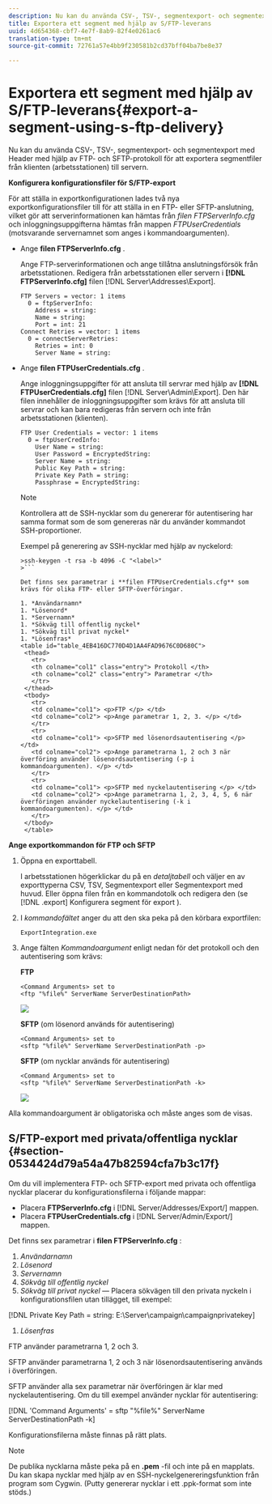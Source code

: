 ```yaml
---
description: Nu kan du använda CSV-, TSV-, segmentexport- och segmentexport med Header med hjälp av FTP- och SFTP-protokoll för att exportera segmentfiler från klienten (arbetsstationen) till servern.
title: Exportera ett segment med hjälp av S/FTP-leverans
uuid: 4d654368-cbf7-4e7f-8ab9-82f4e0261ac6
translation-type: tm+mt
source-git-commit: 72761a57e4bb9f230581b2cd37bff04ba7be8e37

---
```



# Exportera ett segment med hjälp av S/FTP-leverans{#export-a-segment-using-s-ftp-delivery}

Nu kan du använda CSV-, TSV-, segmentexport- och segmentexport med Header med hjälp av FTP- och SFTP-protokoll för att exportera segmentfiler från klienten (arbetsstationen) till servern.

**Konfigurera konfigurationsfiler för S/FTP-export**

För att ställa in exportkonfigurationen lades två nya exportkonfigurationsfiler till för att ställa in en FTP- eller SFTP-anslutning, vilket gör att serverinformationen kan hämtas från *filen FTPServerInfo.cfg* och inloggningsuppgifterna hämtas från mappen *FTPUserCredentials* (motsvarande servernamnet som anges i kommandoargumenten).

* Ange **filen FTPServerInfo.cfg** .

   Ange FTP-serverinformationen och ange tillåtna anslutningsförsök från arbetsstationen. Redigera från arbetsstationen eller servern i **[!DNL FTPServerInfo.cfg]** filen [!DNL Server\Addresses\Export\].

   ```
   FTP Servers = vector: 1 items 
     0 = ftpServerInfo:  
       Address = string:  
       Name = string:  
       Port = int: 21 
   Connect Retries = vector: 1 items 
     0 = connectServerRetries:  
       Retries = int: 0 
       Server Name = string:
   ```

* Ange **filen FTPUserCredentials.cfg** .

   Ange inloggningsuppgifter för att ansluta till servrar med hjälp av **[!DNL FTPUserCredentials.cfg]** filen [!DNL Server\Admin\Export\]. Den här filen innehåller de inloggningsuppgifter som krävs för att ansluta till servrar och kan bara redigeras från servern och inte från arbetsstationen (klienten).

   ```
   FTP User Credentials = vector: 1 items 
     0 = ftpUserCredInfo: 
       User Name = string:  
       User Password = EncryptedString:  
       Server Name = string:  
       Public Key Path = string:  
       Private Key Path = string:  
       Passphrase = EncryptedString:
   ```

   >[!NOTE]
   >
   >Kontrollera att de SSH-nycklar som du genererar för autentisering har samma format som de som genereras när du använder kommandot SSH-proportioner.
   >
   >Exempel på generering av SSH-nycklar med hjälp av nyckelord:
   >
   >
   ```
   >ssh-keygen -t rsa -b 4096 -C "<label>"
   >```

   Det finns sex parametrar i **filen FTPUserCredentials.cfg** som krävs för olika FTP- eller SFTP-överföringar.

   1. *Användarnamn*
   1. *Lösenord*
   1. *Servernamn*
   1. *Sökväg till offentlig nyckel*
   1. *Sökväg till privat nyckel*
   1. *Lösenfras*
   <table id="table_4EB416DC770D4D1AA4FAD9676C0D680C"> 
    <thead> 
      <tr> 
      <th colname="col1" class="entry"> Protokoll </th> 
      <th colname="col2" class="entry"> Parametrar </th> 
      </tr> 
    </thead>
    <tbody> 
      <tr> 
      <td colname="col1"> <p>FTP </p> </td> 
      <td colname="col2"> <p>Ange parametrar 1, 2, 3. </p> </td> 
      </tr> 
      <tr> 
      <td colname="col1"> <p>SFTP med lösenordsautentisering </p> </td> 
      <td colname="col2"> <p>Ange parametrarna 1, 2 och 3 när överföring använder lösenordsautentisering (-p i kommandoargumenten). </p> </td> 
      </tr> 
      <tr> 
      <td colname="col1"> <p>SFTP med nyckelautentisering </p> </td> 
      <td colname="col2"> <p>Ange parametrarna 1, 2, 3, 4, 5, 6 när överföringen använder nyckelautentisering (-k i kommandoargumenten). </p> </td> 
      </tr> 
    </tbody> 
    </table>

**Ange exportkommandon för FTP och SFTP**

1. Öppna en exporttabell.

   I arbetsstationen högerklickar du på en *detaljtabell* och väljer en av exporttyperna CSV, TSV, Segmentexport eller Segmentexport med huvud. Eller öppna filen från en kommandotolk och redigera den (se [!DNL .export] Konfigurera segment för export [](../../../home/c-get-started/c-exp-data-seg-exp/t-config-sgts-expt.md#task-8857f221fa66463990ec9b60db6db372)).

1. I *kommandofältet* anger du att den ska peka på den körbara exportfilen:

   ```
   ExportIntegration.exe
   ```

1. Ange fälten *Kommandoargument* enligt nedan för det protokoll och den autentisering som krävs:

   **FTP**

   ```
   <Command Arguments> set to  
   <ftp "%file%" ServerName ServerDestinationPath>
   ```

   ![](assets/FTP_Command_arguments.png)

   **SFTP** (om lösenord används för autentisering)

   ```
   <Command Arguments> set to  
   <sftp "%file%" ServerName ServerDestinationPath -p>
   ```

   **SFTP** (om nycklar används för autentisering)

   ```
   <Command Arguments> set to  
   <sftp "%file%" ServerName ServerDestinationPath -k>
   ```

   ![](assets/SFTP_command_arguments.png)

Alla kommandoargument är obligatoriska och måste anges som de visas.

## S/FTP-export med privata/offentliga nycklar {#section-0534424d79a54a47b82594cfa7b3c17f}

Om du vill implementera FTP- och SFTP-export med privata och offentliga nycklar placerar du konfigurationsfilerna i följande mappar:

* Placera **FTPServerInfo.cfg** i [!DNL Server/Addresses/Export/] mappen.
* Placera **FTPUserCredentials.cfg** i [!DNL Server/Admin/Export/] mappen.

Det finns sex parametrar i **filen FTPServerInfo.cfg** :

1. *Användarnamn*
1. *Lösenord*
1. *Servernamn*
1. *Sökväg till offentlig nyckel*
1. *Sökväg till privat nyckel —* Placera sökvägen till den privata nyckeln i konfigurationsfilen utan tillägget, till exempel:

[!DNL Private Key Path = string: E:\\Server\\campaign\\campaignprivatekey]

1. *Lösenfras*

FTP använder parametrarna 1, 2 och 3.

SFTP använder parametrarna 1, 2 och 3 när lösenordsautentisering används i överföringen.

SFTP använder alla sex parametrar när överföringen är klar med nyckelautentisering. Om du till exempel använder nycklar för autentisering:

[!DNL 'Command Arguments' = sftp "%file%" ServerName ServerDestinationPath -k]

Konfigurationsfilerna måste finnas på rätt plats.

>[!NOTE]
>
>De publika nycklarna måste peka på en **.pem** -fil och inte på en mapplats. Du kan skapa nycklar med hjälp av en SSH-nyckelgenereringsfunktion från program som Cygwin. (Putty genererar nycklar i ett .ppk-format som inte stöds.)
